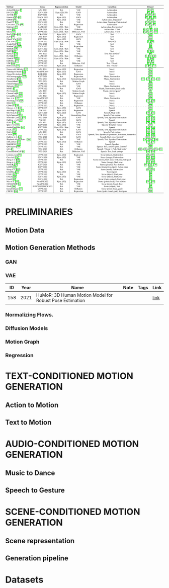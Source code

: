 ![](./assets/d378e84bd11f484517ba2d687e8bb933_5_Table_1_-876463523.png)

# PRELIMINARIES

## Motion Data

## Motion Generation Methods

### GAN

### VAE

|ID|Year|Name|Note|Tags|Link|
|---|---|---|---|---|---|
|158|2021|HuMoR: 3D Human Motion Model for Robust Pose Estimation|||[link](https://caterpillarstudygroup.github.io/ReadPapers/14.html)|

### Normalizing Flows.

### Diffusion Models

### Motion Graph

### Regression

# TEXT-CONDITIONED MOTION GENERATION

## Action to Motion

## Text to Motion

# AUDIO-CONDITIONED MOTION GENERATION

## Music to Dance

## Speech to Gesture

# SCENE-CONDITIONED MOTION GENERATION

## Scene representation

## Generation pipeline

# Datasets